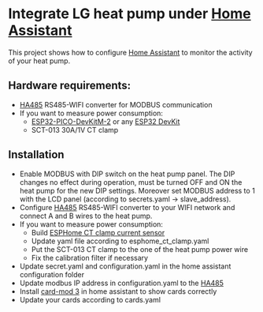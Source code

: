 # Integrate LG heat pump under [Home Assistant](https://www.home-assistant.io)

This project shows how to configure [Home Assistant](https://www.home-assistant.io) to monitor the activity of your heat pump.

## Hardware requirements:
- [HA485](https://www.securecom.eu/en/our-products/supplies-and-accessories) RS485-WIFI converter for MODBUS communication
- If you want to measure power consumption:
  - [ESP32-PICO-DevKitM-2](https://docs.espressif.com/projects/esp-idf/en/latest/esp32/hw-reference/esp32/get-started-pico-devkitm-2.html) or any [ESP32 DevKit](https://www.espressif.com/en/products/devkits)
  - SCT-013 30A/1V CT clamp

## Installation
- Enable MODBUS with DIP switch on the heat pump panel. The DIP changes no effect during operation, must be turned OFF and ON the heat pump for the new DIP settings. Moreover set MODBUS address to 1 with the LCD panel (according to secrets.yaml -> slave_address).
- Configure [HA485](https://www.securecom.eu/en/our-products/supplies-and-accessories) RS485-WIFI converter to your WIFI network and connect A and B wires to the heat pump.
- If you want to measure power consumption:
  - Build [ESPHome CT clamp current sensor](https://esphome.io/components/sensor/ct_clamp.html)
  - Update yaml file according to esphome_ct_clamp.yaml
  - Put the SCT-013 CT clamp to the one of the heat pump power wire
  - Fix the calibration filter if necessary
- Update secret.yaml and configuration.yaml in the home assistant configuration folder
- Update modbus IP address in configuration.yaml to the [HA485](https://www.securecom.eu/en/our-products/supplies-and-accessories)
- Install [card-mod 3](https://github.com/thomasloven/lovelace-card-mod) in home assistant to show cards correctly
- Update your cards according to cards.yaml
